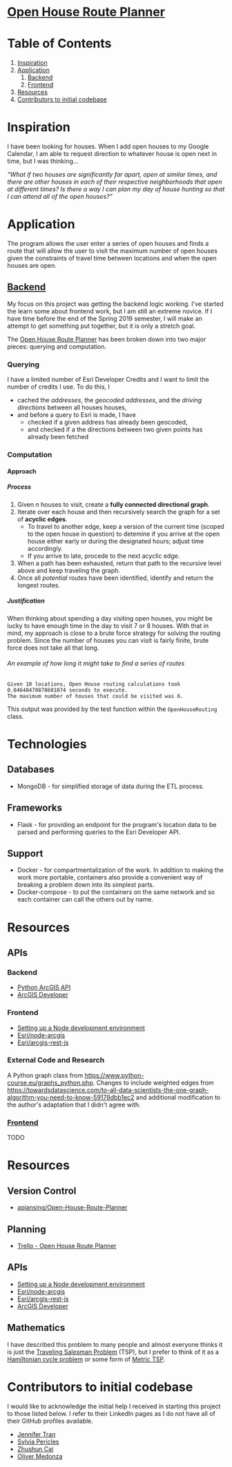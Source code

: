 # [Open House Route Planner](https://apjansing.github.io/Open-House-Route-Planner/)

# Table of Contents
1. [Inspiration](#inspiration)
2. [Application](#Application)
   1. [Backend](#Backend)
   2. [Frontend](#Frontend)
3. [Resources](#Resources)
4. [Contributors to initial codebase](#Contributors-to-initial-codebase)

# Inspiration
I have been looking for houses. When I add open houses to my Google Calendar, I am able to request direction to whatever house is open next in time, but I was thinking…

*“What if two houses are significantly far apart, open at similar times, and there are other houses in each of their respective neighborhoods that open at different times? Is there a way I can plan my day of house hunting so that I can attend all of the open houses?”*

# Application
The program allows the user enter a series of open houses and finds a route that will allow the user to visit the maximum number of open houses given the constraints of travel time between locations and when the open houses are open.

## [Backend](https://apjansing.github.io/Open-House-Route-Planner/backend/)
My focus on this project was getting the backend logic working. I've started the learn some about frontend work, but I am still an extreme novice. If I have time before the end of the Spring 2019 semester, I will make an attempt to get something put together, but it is only a stretch goal.

The [Open House Route Planner](https://apjansing.github.io/Open-House-Route-Planner/) has been broken down into two major pieces: querying and computation. 

### Querying
I have a limited number of Esri Developer Credits and I want to limit the number of credits I use. To do this, I
 * cached the _addresses_, the _geocoded addresses_, and the _driving directions_ between all houses houses,
 * and before a query to Esri is made, I have
   * checked if a given address has already been geocoded,
   * and checked if a the directions between two given points has already been fetched
   
### Computation
#### Approach
##### Process
  1. Given *n* houses to visit, create a **fully connected directional graph**. 
  2. Iterate over each house and then recursively search the graph for a set of **acyclic edges**. 
      * To travel to another edge, keep a version of the current time (scoped to the open house in question) to detemine if you arrive at the open house either early or during the designated hours; adjust time accordingly.
      * If you arrive to late, procede to the next acyclic edge.
  3. When a path has been exhausted, return that path to the recursive level above and keep traveling the graph.
  4. Once all *potential* routes have been identified, identify and return the longest routes.


##### Justification
When thinking about spending a day visiting open houses, you might be lucky to have enough time in the day to visit 7 or 8 houses. With that in mind, my approach is close to a brute force strategy for solving the routing problem. Since the number of houses you can visit is fairly finite, brute force does not take all that long. 

###### An example of how long it might take to find a series of routes
```
Given 10 locations, Open House routing calculations took 0.04648470878601074 seconds to execute.
The maximum number of houses that could be visited was 6.
```
This output was provided by the test function within the `OpenHouseRouting` class.


# Technologies
## Databases
 * MongoDB - for simplified storage of data during the ETL process.
## Frameworks
 * Flask - for providing an endpoint for the program's location data to be parsed and performing queries to the Esri Developer API. 
## Support
 * Docker - for compartmentalization of the work. In addition to making the work more portable, containers also provide a convenient way of breaking a problem down into its simplest parts.
 * Docker-compose - to put the containers on the same network and so each container can call the others out by name.


# Resources
## APIs
### Backend
* <a href="https://developers.arcgis.com/python/" target="_blank">Python ArcGIS API</a>
* <a href="https://developers.arcgis.com/" target="_blank">ArcGIS Developer</a>
### Frontend
* <a href="https://developer.mozilla.org/en-US/docs/Learn/Server-side/Express_Nodejs/development_environment" target="_blank">Setting up a Node development environment</a>
* <a href="https://github.com/Esri/node-arcgis" target="_blank">Esri/node-arcgis</a>
* <a href="https://github.com/Esri/arcgis-rest-js" target="_blank">Esri/arcgis-rest-js</a>

### External Code and Research
<!-- I have described this problem to many people and almost everyone thinks it is just the <a href="https://www.wikiwand.com/en/Travelling\_salesman\_problem" target="_blank">Traveling Salesman Problem</a> (TSP), but I prefer to think of it as a <a href="https://www.wikiwand.com/en/Hamiltonian_path_problem" target="_blank">Hamiltonian cycle problem</a> or some form of <a href="https://www.wikiwand.com/en/Travelling_salesman_problem#/Metric_TSP" target="_blank">Metric TSP</a>. -->
A Python graph class from https://www.python-course.eu/graphs_python.php. Changes to include weighted edges from https://towardsdatascience.com/to-all-data-scientists-the-one-graph-algorithm-you-need-to-know-59178dbb1ec2 and additional modification to the author's adaptation that I didn't agree with.


### [Frontend](https://apjansing.github.io/Open-House-Route-Planner/frontend/)
TODO


# Resources

## Version Control
* <a href="https://github.com/apjansing/Open-House-Route-Planner" target="_blank">apjansing/Open-House-Route-Planner</a>

## Planning
* <a href="https://trello.com/b/q1hinbru" target="_blank">Trello - Open House Route Planner</a>

## APIs
* <a href="https://developer.mozilla.org/en-US/docs/Learn/Server-side/Express_Nodejs/development_environment" target="_blank">Setting up a Node development environment</a>
* <a href="https://github.com/Esri/node-arcgis" target="_blank">Esri/node-arcgis</a>
* <a href="https://github.com/Esri/arcgis-rest-js" target="_blank">Esri/arcgis-rest-js</a>
* <a href="https://developers.arcgis.com/" target="_blank">ArcGIS Developer</a>

## Mathematics
I have described this problem to many people and almost everyone thinks it is just the <a href="https://www.wikiwand.com/en/Travelling\_salesman\_problem" target="_blank">Traveling Salesman Problem</a> (TSP), but I prefer to think of it as a <a href="https://www.wikiwand.com/en/Hamiltonian_path_problem" target="_blank">Hamiltonian cycle problem</a> or some form of <a href="https://www.wikiwand.com/en/Travelling_salesman_problem#/Metric_TSP" target="_blank">Metric TSP</a>.

# Contributors to initial codebase
I would like to acknowledge the initial help I received in starting this project to those listed below. I refer to their LinkedIn pages as I do not have all of their GitHub profiles available.
* <a href="https://www.linkedin.com/in/jennifertrantrinity/?lipi=urn%3Ali%3Apage%3Ad_flagship3_people_connections%3BWDMhsn3%2FS8%2BSVXTAQASRNg%3D%3D&licu=urn%3Ali%3Acontrol%3Ad_flagship3_people_connections-connection_profile" target="_blank">Jennifer Tran</a>
* <a href="https://www.linkedin.com/in/sylvia-pericles-753054a4/?lipi=urn%3Ali%3Apage%3Ad_flagship3_people_connections%3BWDMhsn3%2FS8%2BSVXTAQASRNg%3D%3D&licu=urn%3Ali%3Acontrol%3Ad_flagship3_people_connections-connection_profile" target="_blank">Sylvia Pericles</a>
* <a href="https://www.linkedin.com/in/zhushun-cai-bb4301114/?lipi=urn%3Ali%3Apage%3Ad_flagship3_people_connections%3BjKNSHhO3SYesa3pKPzhP6g%3D%3D&licu=urn%3Ali%3Acontrol%3Ad_flagship3_people_connections-connection_profile" target="_blank">Zhushun Cai</a>
* <a href="https://www.linkedin.com/in/oliver-medonza/?lipi=urn%3Ali%3Apage%3Ad_flagship3_people_connections%3BjKNSHhO3SYesa3pKPzhP6g%3D%3D&licu=urn%3Ali%3Acontrol%3Ad_flagship3_people_connections-connection_profile" target="_blank">Oliver Medonza</a>
